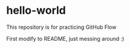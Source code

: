 # hello-world
This repository is for practicing GitHub Flow

First modify to README, just messing around :)
